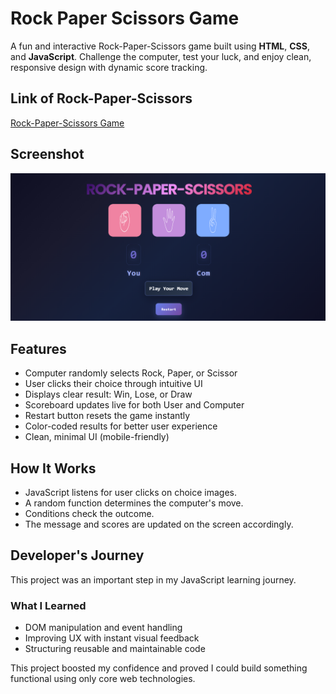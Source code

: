 # Rock Paper Scissors Game

A fun and interactive Rock-Paper-Scissors game built using **HTML**, **CSS**, and **JavaScript**. Challenge the computer, test your luck, and enjoy clean, responsive design with dynamic score tracking.

## Link of Rock-Paper-Scissors

[Rock-Paper-Scissors Game](https://rock-paper-scissors-by-qasim.netlify.app/)

##  Screenshot

![Tic Tac Toe Screenshot](ScreenShot.png)

## Features

-  Computer randomly selects Rock, Paper, or Scissor
-  User clicks their choice through intuitive UI
-  Displays clear result: Win, Lose, or Draw
-  Scoreboard updates live for both User and Computer
-  Restart button resets the game instantly
-  Color-coded results for better user experience
-  Clean, minimal UI (mobile-friendly)

## How It Works

- JavaScript listens for user clicks on choice images.
- A random function determines the computer's move.
- Conditions check the outcome.
- The message and scores are updated on the screen accordingly.

## Developer's Journey

This project was an important step in my JavaScript learning journey.

### What I Learned
- DOM manipulation and event handling
- Improving UX with instant visual feedback
- Structuring reusable and maintainable code

This project boosted my confidence and proved I could build something functional using only core web technologies.